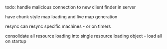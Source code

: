 todo:
handle malicious connection to new client finder in server

have chunk style map loading and live map generation

resync can resync specific machines - or on timers

consolidate all resource loading into single resource loading object - load all on startup
